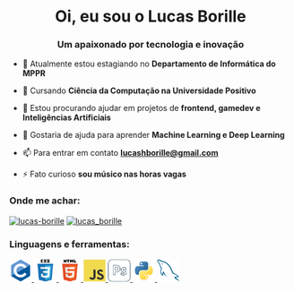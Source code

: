 <h1 align="center">Oi, eu sou o Lucas Borille</h1>
<h3 align="center">Um apaixonado por tecnologia e inovação</h3>

- 🔭 Atualmente estou estagiando no **Departamento de Informática do MPPR**

- 🌱 Cursando **Ciência da Computação na Universidade Positivo**

- 👯 Estou procurando ajudar em projetos de **frontend, gamedev e Inteligências Artificiais**

- 🤝 Gostaria de ajuda para aprender **Machine Learning e Deep Learning**

- 📫 Para entrar em contato **lucashborille@gmail.com**

- ⚡ Fato curioso **sou músico nas horas vagas**

<h3 align="left">Onde me achar:</h3>
<p align="left">
<a href="https://linkedin.com/in/lucas-borille" target="blank"><img align="center" src="https://raw.githubusercontent.com/rahuldkjain/github-profile-readme-generator/master/src/images/icons/Social/linked-in-alt.svg" alt="lucas-borille" height="30" width="40" /></a>
<a href="https://instagram.com/lucas_borille" target="blank"><img align="center" src="https://raw.githubusercontent.com/rahuldkjain/github-profile-readme-generator/master/src/images/icons/Social/instagram.svg" alt="lucas_borille" height="30" width="40" /></a>
</p>

<h3 align="left">Linguagens e ferramentas:</h3>
<p align="left"> <a href="https://www.cprogramming.com/" target="_blank" rel="noreferrer"> <img src="https://raw.githubusercontent.com/devicons/devicon/master/icons/c/c-original.svg" alt="c" width="40" height="40"/> </a> <a href="https://www.w3schools.com/css/" target="_blank" rel="noreferrer"> <img src="https://raw.githubusercontent.com/devicons/devicon/master/icons/css3/css3-original-wordmark.svg" alt="css3" width="40" height="40"/> </a> <a href="https://www.w3.org/html/" target="_blank" rel="noreferrer"> <img src="https://raw.githubusercontent.com/devicons/devicon/master/icons/html5/html5-original-wordmark.svg" alt="html5" width="40" height="40"/> </a> <a href="https://developer.mozilla.org/en-US/docs/Web/JavaScript" target="_blank" rel="noreferrer"> <img src="https://raw.githubusercontent.com/devicons/devicon/master/icons/javascript/javascript-original.svg" alt="javascript" width="40" height="40"/> </a> <a href="https://www.photoshop.com/en" target="_blank" rel="noreferrer"> <img src="https://raw.githubusercontent.com/devicons/devicon/master/icons/photoshop/photoshop-line.svg" alt="photoshop" width="40" height="40"/> </a> <a href="https://www.python.org" target="_blank" rel="noreferrer"> <img src="https://raw.githubusercontent.com/devicons/devicon/master/icons/python/python-original.svg" alt="python" width="40" height="40"/> </a>
<img src="https://raw.githubusercontent.com/devicons/devicon/ca28c779441053191ff11710fe24a9e6c23690d6/icons/mysql/mysql-original.svg" alt="MySQL" width="40" height="40"/> </a></p>
